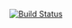 [![Build Status](https://travis-ci.org/georgedrummond/hoard.svg?branch=master)](https://travis-ci.org/georgedrummond/hoard)
